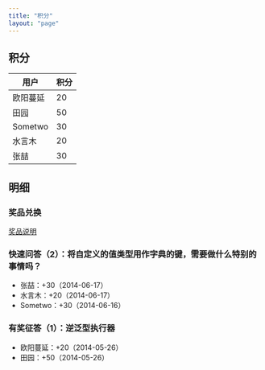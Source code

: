 ```yaml
---
title: "积分"
layout: "page"
---
```


## 积分

用户  | 积分
---- | -----
欧阳蔓延 | 20
田园 | 50
Sometwo | 30
水言木 | 20
张喆 | 30
    
## 明细

### 奖品兑换

[奖品说明](awards.html)

### 快速问答（2）：将自定义的值类型用作字典的键，需要做什么特别的事情吗？

* 张喆：+30（2014-06-17）
* 水言木：+20（2014-06-17）
* Sometwo：+30（2014-06-16）

### 有奖征答（1）：逆泛型执行器

* 欧阳蔓延：+20（2014-05-26）
* 田园：+50（2014-05-26）

